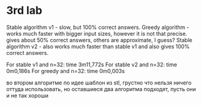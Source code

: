 # 3rd lab

Stable algorithm v1 - slow, but 100% correct answers.
Greedy algorithm - works much faster with bigger input sizes, however it is not that precise. gives about 50% correct answers, others are approximate, I guess?
Stable algorithm v2 - also works much faster than stable v1 and also gives 100% correct answers. 

For stable v1 and n=32: time 3m11,772s
For stable v2 and n=32: time 0m0,186s
For greedy and n=32: time 0m0,003s

во втором алгоритме по идее шаблон из stl, грустно что нельзя ничего оттуда использовать, но оставшиеся два алгоритма подходят, пусть они и не так хороши 
